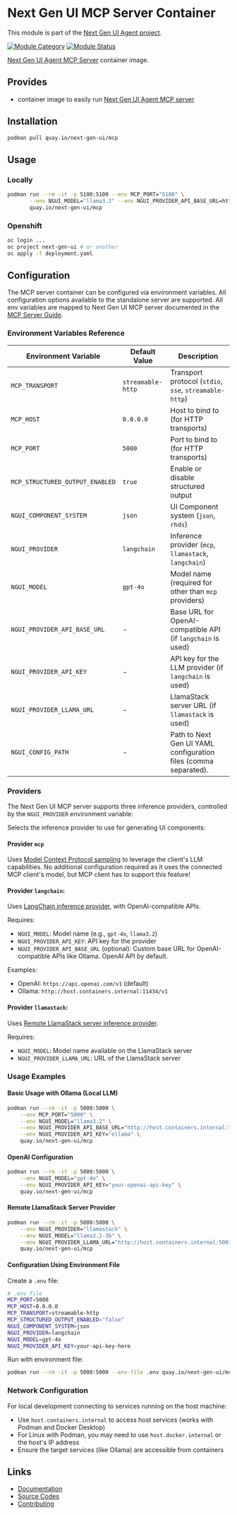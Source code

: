 # Next Gen UI MCP Server Container

This module is part of the [Next Gen UI Agent project](https://github.com/RedHat-UX/next-gen-ui-agent).

[![Module Category](https://img.shields.io/badge/Module%20Category-AI%20Protocol-red)](https://github.com/RedHat-UX/next-gen-ui-agent)
[![Module Status](https://img.shields.io/badge/Module%20Status-Tech%20Preview-orange)](https://github.com/RedHat-UX/next-gen-ui-agent)

[Next Gen UI Agent MCP Server](https://redhat-ux.github.io/next-gen-ui-agent/guide/ai_apps_binding/mcp-library/) container image.

## Provides

* container image to easily run [Next Gen UI Agent MCP server](https://redhat-ux.github.io/next-gen-ui-agent/guide/ai_apps_binding/mcp-library/)


## Installation

```sh
podman pull quay.io/next-gen-ui/mcp
```

## Usage

### Locally

```sh
podman run --rm -it -p 5100:5100 --env MCP_PORT="5100" \
       --env NGUI_MODEL="llama3.2" --env NGUI_PROVIDER_API_BASE_URL=http://host.containers.internal:11434 --env NGUI_PROVIDER_API_KEY="ollama" \
       quay.io/next-gen-ui/mcp
```

### Openshift

```sh
oc login ...
oc project next-gen-ui # or another
oc apply -f deployment.yaml
```

## Configuration

The MCP server container can be configured via environment variables. All configuration options available to the standalone server are supported.
All env variables are mapped to Next Gen UI MCP server documented in the [MCP Server Guide](https://redhat-ux.github.io/next-gen-ui-agent/guide/ai_apps_binding/mcp-library/#server-arguments).

### Environment Variables Reference

| Environment Variable            | Default Value     | Description                                                     |
| ------------------------------- | ----------------- | --------------------------------------------------------------- |
| `MCP_TRANSPORT`                 | `streamable-http` | Transport protocol (`stdio`, `sse`, `streamable-http`)          |
| `MCP_HOST`                      | `0.0.0.0`         | Host to bind to (for HTTP transports)                           |
| `MCP_PORT`                      | `5000`            | Port to bind to (for HTTP transports)                           |
| `MCP_STRUCTURED_OUTPUT_ENABLED` | `true`            | Enable or disable structured output                             |
| `NGUI_COMPONENT_SYSTEM`         | `json`            | UI Component system (`json`, `rhds`)                            |
| `NGUI_PROVIDER`                 | `langchain`       | Inference provider (`mcp`, `llamastack`, `langchain`)           |
| `NGUI_MODEL`                    | `gpt-4o`          | Model name (required for other than `mcp` providers)            |
| `NGUI_PROVIDER_API_BASE_URL`    | -                 | Base URL for OpenAI-compatible API (if `langchain` is used)     |
| `NGUI_PROVIDER_API_KEY`         | -                 | API key for the LLM provider (if `langchain` is used)           |
| `NGUI_PROVIDER_LLAMA_URL`       | -                 | LlamaStack server URL (if `llamastack` is used)                 |
| `NGUI_CONFIG_PATH`              | -                 | Path to Next Gen UI YAML configuration files (comma separated). |

### Providers

The Next Gen UI MCP server supports three inference providers, controlled by the `NGUI_PROVIDER` environment variable:

Selects the inference provider to use for generating UI components:

#### Provider **`mcp`** 

Uses [Model Context Protocol sampling](https://modelcontextprotocol.io/specification/2025-06-18/client/sampling) to leverage the client's LLM capabilities. 
No additional configuration required as it uses the connected MCP client's model, but MCP client has to support this feature!

#### Provider **`langchain`**:

Uses [LangChain inference provider](https://redhat-ux.github.io/next-gen-ui-agent/guide/ai_apps_binding/pythonlib/#provides), with OpenAI-compatible APIs.

Requires:

- `NGUI_MODEL`: Model name (e.g., `gpt-4o`, `llama3.2`)
- `NGUI_PROVIDER_API_KEY`: API key for the provider
- `NGUI_PROVIDER_API_BASE_URL` (optional): Custom base URL for OpenAI-compatible APIs like Ollama. OpenAI API by default.

Examples:

- OpenAI: `https://api.openai.com/v1` (default)
- Ollama: `http://host.containers.internal:11434/v1`

#### Provider **`llamastack`**:

Uses [Remote LlamaStack server inference provider](https://redhat-ux.github.io/next-gen-ui-agent/guide/ai_apps_binding/llamastack/#provides).

Requires:

  - `NGUI_MODEL`: Model name available on the LlamaStack server
  - `NGUI_PROVIDER_LLAMA_URL`: URL of the LlamaStack server


### Usage Examples

#### Basic Usage with Ollama (Local LLM)
```bash
podman run --rm -it -p 5000:5000 \
    --env MCP_PORT="5000" \
    --env NGUI_MODEL="llama3.2" \
    --env NGUI_PROVIDER_API_BASE_URL="http://host.containers.internal:11434/v1" \
    --env NGUI_PROVIDER_API_KEY="ollama" \
    quay.io/next-gen-ui/mcp
```

#### OpenAI Configuration
```bash
podman run --rm -it -p 5000:5000 \
    --env NGUI_MODEL="gpt-4o" \
    --env NGUI_PROVIDER_API_KEY="your-openai-api-key" \
    quay.io/next-gen-ui/mcp
```

#### Remote LlamaStack Server Provider
```bash
podman run --rm -it -p 5000:5000 \
    --env NGUI_PROVIDER="llamastack" \
    --env NGUI_MODEL="llama3.2-3b" \
    --env NGUI_PROVIDER_LLAMA_URL="http://host.containers.internal:5001" \
    quay.io/next-gen-ui/mcp
```

#### Configuration Using Environment File
Create a `.env` file:
```bash
# .env file
MCP_PORT=5000
MCP_HOST=0.0.0.0
MCP_TRANSPORT=streamable-http
MCP_STRUCTURED_OUTPUT_ENABLED="false"
NGUI_COMPONENT_SYSTEM=json
NGUI_PROVIDER=langchain
NGUI_MODEL=gpt-4o
NGUI_PROVIDER_API_KEY=your-api-key-here
```

Run with environment file:
```bash
podman run --rm -it -p 5000:5000 --env-file .env quay.io/next-gen-ui/mcp
```

### Network Configuration

For local development connecting to services running on the host machine:

- Use `host.containers.internal` to access host services (works with Podman and Docker Desktop)
- For Linux with Podman, you may need to use `host.docker.internal` or the host's IP address
- Ensure the target services (like Ollama) are accessible from containers

## Links

* [Documentation](https://redhat-ux.github.io/next-gen-ui-agent/guide/ai_apps_binding/mcp-container/)
* [Source Codes](https://github.com/RedHat-UX/next-gen-ui-agent/tree/main/libs/next_gen_ui_mcp)
* [Contributing](https://redhat-ux.github.io/next-gen-ui-agent/development/contributing/)
